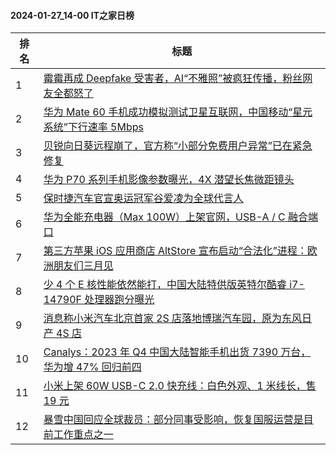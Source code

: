 #### 2024-01-27_14-00  IT之家日榜

| 排名 | 标题|
| --- | ---|
| 1 | [霉霉再成 Deepfake 受害者，AI“不雅照”被疯狂传播，粉丝网友全都怒了](https://www.ithome.com/0/747/520.htm) |
| 2 | [华为 Mate 60 手机成功模拟测试卫星互联网，中国移动“星元系统”下行速率 5Mbps](https://www.ithome.com/0/747/489.htm) |
| 3 | [贝锐向日葵远程崩了，官方称“小部分免费用户异常”已在紧急修复](https://www.ithome.com/0/747/457.htm) |
| 4 | [华为 P70 系列手机影像参数曝光，4X 潜望长焦微距镜头](https://www.ithome.com/0/747/475.htm) |
| 5 | [保时捷汽车官宣奥运冠军谷爱凌为全球代言人](https://www.ithome.com/0/747/450.htm) |
| 6 | [华为全能充电器（Max 100W）上架官网，USB-A / C 融合端口](https://www.ithome.com/0/747/494.htm) |
| 7 | [第三方苹果 iOS 应用商店 AltStore 宣布启动“合法化”进程：欧洲朋友们三月见](https://www.ithome.com/0/747/503.htm) |
| 8 | [少 4 个 E 核性能依然能打，中国大陆特供版英特尔酷睿 i7-14790F 处理器跑分曝光](https://www.ithome.com/0/747/454.htm) |
| 9 | [消息称小米汽车北京首家 2S 店落地博瑞汽车园，原为东风日产 4S 店](https://www.ithome.com/0/747/430.htm) |
| 10 | [Canalys：2023 年 Q4 中国大陆智能手机出货 7390 万台，华为增 47% 回归前四](https://www.ithome.com/0/747/449.htm) |
| 11 | [小米上架 60W USB-C 2.0 快充线：白色外观、1 米线长，售 19 元](https://www.ithome.com/0/747/421.htm) |
| 12 | [暴雪中国回应全球裁员：部分同事受影响，恢复国服运营是目前工作重点之一](https://www.ithome.com/0/747/417.htm) |
